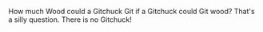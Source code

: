 How much Wood could a Gitchuck Git if a Gitchuck could Git wood?
That's a silly question. There is no Gitchuck!
